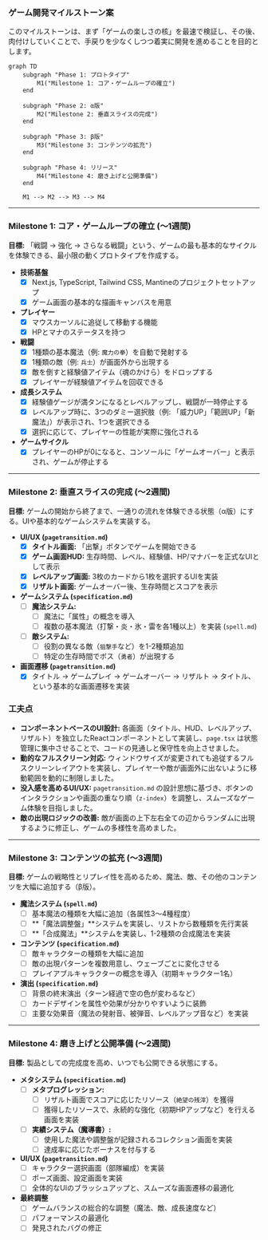 ### ゲーム開発マイルストーン案

このマイルストーンは、まず「ゲームの楽しさの核」を最速で検証し、その後、肉付けしていくことで、手戻りを少なくしつつ着実に開発を進めることを目的とします。

```mermaid
graph TD
    subgraph "Phase 1: プロトタイプ"
        M1("Milestone 1: コア・ゲームループの確立")
    end
    
    subgraph "Phase 2: α版"
        M2("Milestone 2: 垂直スライスの完成")
    end

    subgraph "Phase 3: β版"
        M3("Milestone 3: コンテンツの拡充")
    end

    subgraph "Phase 4: リリース"
        M4("Milestone 4: 磨き上げと公開準備")
    end

    M1 --> M2 --> M3 --> M4
```

---

### Milestone 1: コア・ゲームループの確立 (～1週間)
**目標:** 「戦闘 → 強化 → さらなる戦闘」という、ゲームの最も基本的なサイクルを体験できる、最小限の動くプロトタイプを作成する。

-   **技術基盤**
    -   [x] Next.js, TypeScript, Tailwind CSS, Mantineのプロジェクトセットアップ
    -   [x] ゲーム画面の基本的な描画キャンバスを用意
-   **プレイヤー**
    -   [x] マウスカーソルに追従して移動する機能
    -   [x] HPとマナのステータスを持つ
-   **戦闘**
    -   [x] 1種類の基本魔法（例: `魔力の拳`）を自動で発射する
    -   [x] 1種類の敵（例: `兵士`）が画面外から出現する
    -   [x] 敵を倒すと経験値アイテム（魂のかけら）をドロップする
    -   [x] プレイヤーが経験値アイテムを回収できる
-   **成長システム**
    -   [x] 経験値ゲージが満タンになるとレベルアップし、戦闘が一時停止する
    -   [x] レベルアップ時に、3つのダミー選択肢（例: 「威力UP」「範囲UP」「新魔法」）が表示され、1つを選択できる
    -   [x] 選択に応じて、プレイヤーの性能が実際に強化される
-   **ゲームサイクル**
    -   [x] プレイヤーのHPが0になると、コンソールに「ゲームオーバー」と表示され、ゲームが停止する

---

### Milestone 2: 垂直スライスの完成 (～2週間)
**目標:** ゲームの開始から終了まで、一通りの流れを体験できる状態（α版）にする。UIや基本的なゲームシステムを実装する。

-   **UI/UX (`pagetransition.md`)**
    -   [x] **タイトル画面:** 「出撃」ボタンでゲームを開始できる
    -   [x] **ゲーム画面HUD:** 生存時間、レベル、経験値、HP/マナバーを正式なUIとして表示
    -   [x] **レベルアップ画面:** 3枚のカードから1枚を選択するUIを実装
    -   [x] **リザルト画面:** ゲームオーバー後、生存時間とスコアを表示
-   **ゲームシステム (`specification.md`)**
    -   [ ] **魔法システム:**
        -   [ ] 魔法に「属性」の概念を導入
        -   [ ] 複数の基本魔法（打撃・炎・氷・雷を各1種以上）を実装 (`spell.md`)
    -   [ ] **敵システム:**
        -   [ ] 役割の異なる敵（`狙撃手`など）を1-2種類追加
        -   [ ] 特定の生存時間でボス（`勇者`）が出現する
-   **画面遷移 (`pagetransition.md`)**
    -   [x] タイトル → ゲームプレイ → ゲームオーバー → リザルト → タイトル、という基本的な画面遷移を実装

### 工夫点

*   **コンポーネントベースのUI設計:** 各画面（タイトル、HUD、レベルアップ、リザルト）を独立したReactコンポーネントとして実装し、`page.tsx` は状態管理に集中させることで、コードの見通しと保守性を向上させました。
*   **動的なフルスクリーン対応:** ウィンドウサイズが変更されても追従するフルスクリーンレイアウトを実装し、プレイヤーや敵が画面外に出ないように移動範囲を動的に制限しました。
*   **没入感を高めるUI/UX:** `pagetransition.md` の設計思想に基づき、ボタンのインタラクションや画面の重なり順（`z-index`）を調整し、スムーズなゲーム体験を目指しました。
*   **敵の出現ロジックの改善:** 敵が画面の上下左右全ての辺からランダムに出現するように修正し、ゲームの多様性を高めました。

---

### Milestone 3: コンテンツの拡充 (～3週間)
**目標:** ゲームの戦略性とリプレイ性を高めるため、魔法、敵、その他のコンテンツを大幅に追加する（β版）。

-   **魔法システム (`spell.md`)**
    -   [ ] 基本魔法の種類を大幅に追加（各属性3～4種程度）
    -   [ ] **「魔法調整盤」**システムを実装し、リストから数種類を先行実装
    -   [ ] **「合成魔法」**システムを実装し、1-2種類の合成魔法を実装
-   **コンテンツ (`specification.md`)**
    -   [ ] 敵キャラクターの種類を大幅に追加
    -   [ ] 敵の出現パターンを複数用意し、ウェーブごとに変化させる
    -   [ ] プレイアブルキャラクターの概念を導入（初期キャラクター1名）
-   **演出 (`specification.md`)**
    -   [ ] 背景の終末演出（ターン経過で空の色が変わるなど）
    -   [ ] カードデザインを属性や効果が分かりやすいように装飾
    -   [ ] 主要な効果音（魔法の発射音、被弾音、レベルアップ音など）を実装

---

### Milestone 4: 磨き上げと公開準備 (～2週間)
**目標:** 製品としての完成度を高め、いつでも公開できる状態にする。

-   **メタシステム (`specification.md`)**
    -   [ ] **メタプログレッション:**
        -   [ ] リザルト画面でスコアに応じたリソース（`絶望の残滓`）を獲得
        -   [ ] 獲得したリソースで、永続的な強化（初期HPアップなど）を行える画面を実装
    -   [ ] **実績システム（魔導書）:**
        -   [ ] 使用した魔法や調整盤が記録されるコレクション画面を実装
        -   [ ] 達成率に応じたボーナスを付与する
-   **UI/UX (`pagetransition.md`)**
    -   [ ] キャラクター選択画面（部隊編成）を実装
    -   [ ] ポーズ画面、設定画面を実装
    -   [ ] 全体的なUIのブラッシュアップと、スムーズな画面遷移の最適化
-   **最終調整**
    -   [ ] ゲームバランスの総合的な調整（魔法、敵、成長速度など）
    -   [ ] パフォーマンスの最適化
    -   [ ] 発見されたバグの修正
